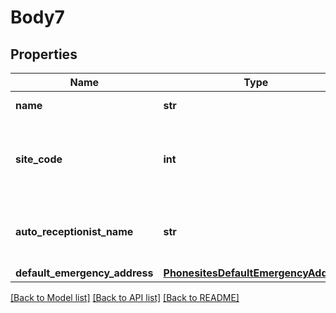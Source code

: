 # Body7

## Properties
Name | Type | Description | Notes
------------ | ------------- | ------------- | -------------
**name** | **str** | Name of the Site. | 
**site_code** | **int** | Identifier for a site. If site code is enabled, this field is required. | [optional] 
**auto_receptionist_name** | **str** | Display name of the [auto-receptionist](https://support.zoom.us/hc/en-us/articles/360021121312-Managing-Auto-Receptionists-and-Integrated-Voice-Response-IVR-) for the site. | 
**default_emergency_address** | [**PhonesitesDefaultEmergencyAddress**](PhonesitesDefaultEmergencyAddress.md) |  | [optional] 

[[Back to Model list]](../README.md#documentation-for-models) [[Back to API list]](../README.md#documentation-for-api-endpoints) [[Back to README]](../README.md)

